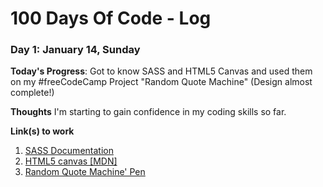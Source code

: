 # 100 Days Of Code - Log

### Day 1: January 14, Sunday

**Today's Progress**: Got to know SASS and HTML5 Canvas and used them on my #freeCodeCamp Project "Random Quote Machine" (Design almost complete!)

**Thoughts** I'm starting to gain confidence in my coding skills so far.

**Link(s) to work**
1. [SASS Documentation](http://sass-lang.com/documentation/file.SASS_REFERENCE.html)
2. [HTML5 canvas [MDN]](https://developer.mozilla.org/en-US/docs/Web/API/Canvas_API/Tutorial/Drawing_shapes)
3. [Random Quote Machine' Pen](https://codepen.io/mrassili/pen/wPxpgL)
